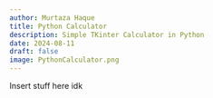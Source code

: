 ```yaml
---
author: Murtaza Haque
title: Python Calculator
description: Simple TKinter Calculator in Python
date: 2024-08-11
draft: false
image: PythonCalculator.png
---
```


Insert stuff here idk